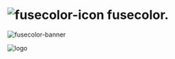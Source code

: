 # ![fusecolor-icon](https://github.com/vishnu1002/fuse-color/assets/145321614/90f866a7-ccbc-4ab9-baa6-ad75145da8e2) fusecolor. 

![fusecolor-banner](https://github.com/vishnu1002/fuse-color/assets/145321614/f64d5909-99bf-451b-9a33-83d7c6bf6232)



![logo](https://github.com/vishnu1002/fuse-color/assets/145321614/051b84f9-9782-46bb-917b-de99d1486454)
